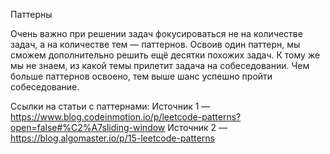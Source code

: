 Паттерны

Очень важно при решении задач фокусироваться не на количестве задач, а на количестве тем — паттернов. Освоив один паттерн, мы сможем дополнительно решить ещё десятки похожих задач. К тому же мы не знаем, из какой темы прилетит задача на собеседовании. Чем больше паттернов освоено, тем выше шанс успешно пройти собеседование.

Ссылки на статьи с паттернами:
Источник 1 — https://www.blog.codeinmotion.io/p/leetcode-patterns?open=false#%C2%A7sliding-window
Источник 2 — https://blog.algomaster.io/p/15-leetcode-patterns
